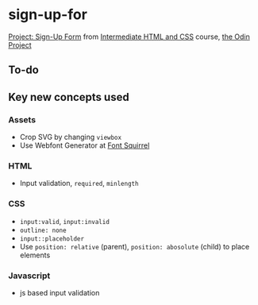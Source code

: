 # sign-up-for
[Project: Sign-Up Form](https://www.theodinproject.com/lessons/node-path-intermediate-html-and-css-sign-up-form) from [Intermediate HTML and CSS](https://www.theodinproject.com/paths/full-stack-javascript/courses/intermediate-html-and-css) course, [the Odin Project](https://www.theodinproject.com/)

## To-do

## Key new concepts used

### Assets
- Crop SVG by changing `viewbox`
- Use Webfont Generator at [Font Squirrel](https://www.fontsquirrel.com/tools/webfont-generator)

### HTML
- Input validation, `required`, `minlength`

### CSS
- `input:valid`, `input:invalid`
- `outline: none`
- `input::placeholder`
- Use `position: relative` (parent), `position: abosolute` (child) to place elements

### Javascript
- js based input validation